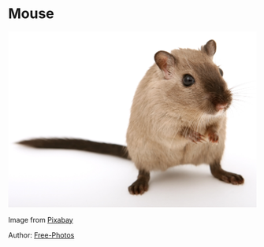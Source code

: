 # Mouse

![Mouse Rodent Animal](mouse.jpg)

Image from [Pixabay](https://pixabay.com/photos/mouse-rodent-animal-rat-white-801843/)

Author: [Free-Photos](https://pixabay.com/users/free-photos)
